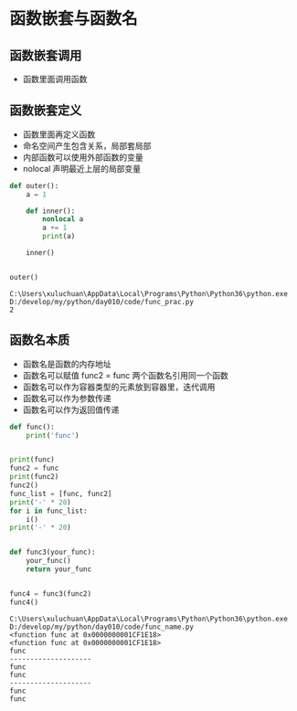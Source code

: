 # 函数嵌套与函数名

## 函数嵌套调用

- 函数里面调用函数

## 函数嵌套定义

- 函数里面再定义函数
- 命名空间产生包含关系，局部套局部
- 内部函数可以使用外部函数的变量
- nolocal 声明最近上层的局部变量

```python
def outer():
    a = 1

    def inner():
        nonlocal a
        a += 1
        print(a)

    inner()


outer()
```

```
C:\Users\xuluchuan\AppData\Local\Programs\Python\Python36\python.exe D:/develop/my/python/day010/code/func_prac.py
2
```


## 函数名本质

- 函数名是函数的内存地址
- 函数名可以赋值 func2 = func 两个函数名引用同一个函数
- 函数名可以作为容器类型的元素放到容器里，迭代调用
- 函数名可以作为参数传递
- 函数名可以作为返回值传递

```python
def func():
    print('func')


print(func)
func2 = func
print(func2)
func2()
func_list = [func, func2]
print('-' * 20)
for i in func_list:
    i()
print('-' * 20)


def func3(your_func):
    your_func()
    return your_func


func4 = func3(func2)
func4()
```

```
C:\Users\xuluchuan\AppData\Local\Programs\Python\Python36\python.exe D:/develop/my/python/day010/code/func_name.py
<function func at 0x0000000001CF1E18>
<function func at 0x0000000001CF1E18>
func
--------------------
func
func
--------------------
func
func
```
